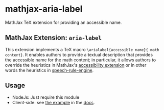 # mathjax-aria-label

MathJax TeX extension for providing an accessible name.

## MathJax Extension: `aria-label`

This extension implements a TeX macro `\arialabel{accessible name}{ math content}`. It enables authors to provide a textual description that provides the accessible name for the math content; in particular, it allows authors to override the heuristics in MathJax's [accessibility extension](http://docs.mathjax.org/en/latest/basic/a11y-extensions.html) or in other words the heuristics in [speech-rule-engine](https://github.com/zorkow/speech-rule-engine/).

## Usage

* NodeJs: Just require this module
* Client-side: see [the example](https://krautzource.github.io/mathjax-aria-label/) in the [docs](./tree/master/docs).
